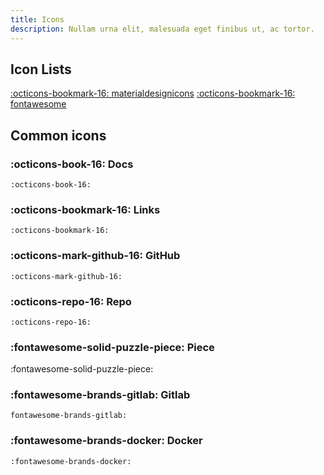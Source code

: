 ```yaml
---
title: Icons
description: Nullam urna elit, malesuada eget finibus ut, ac tortor.
---
```


## Icon Lists

[:octicons-bookmark-16:  materialdesignicons](https://cdn.materialdesignicons.com/5.3.45/)
[:octicons-bookmark-16:  fontawesome](https://fontawesome.com/icons?d=gallery)

## Common icons

### :octicons-book-16: Docs

```
:octicons-book-16:
```

### :octicons-bookmark-16: Links

```
:octicons-bookmark-16:
```

### :octicons-mark-github-16: GitHub

```
:octicons-mark-github-16:
```

### :octicons-repo-16: Repo

```
:octicons-repo-16:
```

### :fontawesome-solid-puzzle-piece: Piece

:fontawesome-solid-puzzle-piece:

### :fontawesome-brands-gitlab: Gitlab

```
fontawesome-brands-gitlab:
```

### :fontawesome-brands-docker: Docker

```
:fontawesome-brands-docker:
```